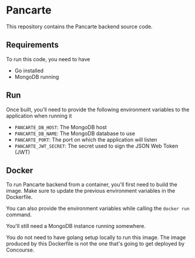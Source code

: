 # Pancarte
This repository contains the Pancarte backend source code.

## Requirements
To run this code, you need to have
* Go installed
* MongoDB running

## Run
Once built, you'll need to provide the following environment variables to the application when running it
* `PANCARTE_DB_HOST`: The MongoDB host
* `PANCARTE_DB_NAME`: The MongoDB database to use
* `PANCARTE_PORT`: The port on which the application will listen
* `PANCARTE_JWT_SECRET`: The secret used to sign the JSON Web Token (JWT)

## Docker
To run Pancarte backend from a container, you'll first need to build the image. Make sure to update the previous environment variables in the Dockerfile.

You can also provide the environment variables while calling the `docker run` command.

You'll still need a MongoDB instance running somewhere.

You do not need to have golang setup locally to run this image. The image produced by this Dockerfile is not the one that's going to get deployed by Concourse.
